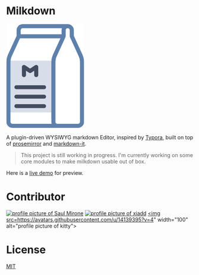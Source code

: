 # Milkdown

![logo](/gh-pages/public/milkdown-mini.svg)

A plugin-driven WYSIWYG markdown Editor, inspired by [Typora](https://typora.io/), built on top of [prosemirror](https://prosemirror.net/) and [markdown-it](https://github.com/markdown-it/markdown-it).

> This project is still working in progress. I'm currently working on
> some core modules to make milkdown usable out of box.

Here is a [live demo](https://saul-mirone.github.io/milkdown/) for preview.

# Contributor

<a title="Saul-Mirone" href="https://github.com/Saul-Mirone"><img src="https://avatars.githubusercontent.com/u/10047788?v=4" width="100" alt="profile picture of Saul Mirone"></a>
<a title="xia" href="https://github.com/xiadd"><img src="https://avatars.githubusercontent.com/u/8351437?v=4" width="100" alt="profile picture of xiadd"></a>
<a title="kitty" href="https://github.com/Kitty0730"><img src=https://avatars.githubusercontent.com/u/14139395?v=4" width="100" alt="profile picture of kitty"></a>

# License

[MIT](/LICENSE)
